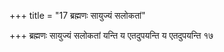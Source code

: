 +++
title = "17 ब्रह्मणः सायुज्यं सलोकतां"

+++
ब्रह्मणः सायुज्यं सलोकतां यन्ति य एतदुपयन्ति य एतदुपयन्ति १७